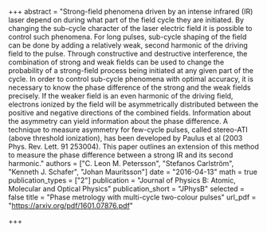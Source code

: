 +++
abstract = "Strong-field phenomena driven by an intense infrared (IR) laser depend on during what part of the field cycle they are initiated. By changing the sub-cycle character of the laser electric field it is possible to control such phenomena. For long pulses, sub-cycle shaping of the field can be done by adding a relatively weak, second harmonic of the driving field to the pulse. Through constructive and destructive interference, the combination of strong and weak fields can be used to change the probability of a strong-field process being initiated at any given part of the cycle. In order to control sub-cycle phenomena with optimal accuracy, it is necessary to know the phase difference of the strong and the weak fields precisely. If the weaker field is an even harmonic of the driving field, electrons ionized by the field will be asymmetrically distributed between the positive and negative directions of the combined fields. Information about the asymmetry can yield information about the phase difference. A technique to measure asymmetry for few-cycle pulses, called stereo-ATI (above threshold ionization), has been developed by Paulus et al (2003 Phys. Rev. Lett. 91 253004). This paper outlines an extension of this method to measure the phase difference between a strong IR and its second harmonic."
authors = ["C. Leon M. Petersson", "Stefanos Carlström", "Kenneth J. Schafer", "Johan Mauritsson"]
date = "2016-04-13"
math = true
publication_types = ["2"]
publication = "Journal of Physics B: Atomic, Molecular and Optical Physics"
publication_short = "JPhysB"
selected = false
title = "Phase metrology with multi-cycle two-colour pulses"
url_pdf = "https://arxiv.org/pdf/1601.07876.pdf"

+++
